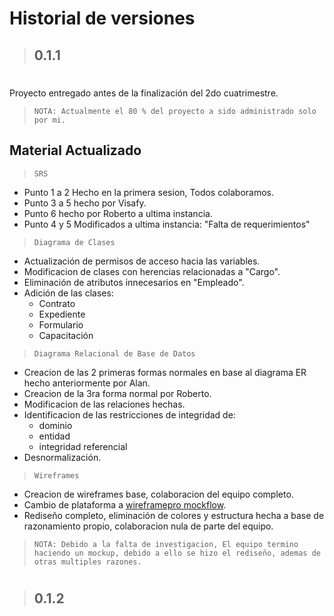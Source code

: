 # Historial de versiones
> ## 0.1.1
#
Proyecto entregado antes de la finalización del 2do cuatrimestre.

> `NOTA: Actualmente el 80 % del proyecto a sido administrado solo por mi.`

## Material Actualizado
> `SRS`
  - Punto 1 a 2 Hecho en la primera sesion, Todos colaboramos.
  - Punto 3 a 5 hecho por Visafy.
  - Punto 6 hecho por Roberto a ultima instancia.
  - Punto 4 y 5 Modificados a ultima instancia: "Falta de requerimientos"
> `Diagrama de Clases`
  - Actualización de permisos de acceso hacia las variables.
  - Modificacion de clases con herencias relacionadas a "Cargo".
  - Eliminación de atributos innecesarios en "Empleado".
  - Adición de las clases:
    - Contrato
    - Expediente
    - Formulario
    - Capacitación
> `Diagrama Relacional de Base de Datos`
  - Creacion de las 2 primeras formas normales en base al diagrama ER hecho anteriormente por Alan.
  - Creacion de la 3ra forma normal por Roberto.
  - Modificacion de las relaciones hechas.
  - Identificacion de las restricciones de integridad de:
    - dominio
    - entidad
    - integridad referencial
  - Desnormalización.
> `Wireframes`
  - Creacion de wireframes base, colaboracion del equipo completo.
  - Cambio de plataforma a [wireframepro mockflow](https://wireframepro.mockflow.com/space/MMRUId8g7h).
  - Rediseño completo, eliminación de colores y estructura hecha a base de razonamiento propio, colaboracion nula de parte del equipo.

> `NOTA: Debido a la falta de investigacion, El equipo termino haciendo un mockup, debido a ello se hizo el rediseño, ademas de otras multiples razones.`
#
> ## 0.1.2
#




 
 